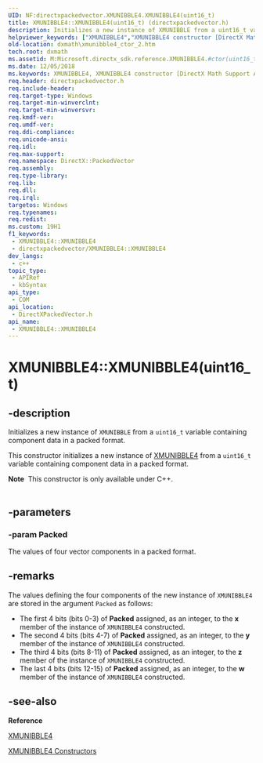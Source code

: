 ```yaml
---
UID: NF:directxpackedvector.XMUNIBBLE4.XMUNIBBLE4(uint16_t)
title: XMUNIBBLE4::XMUNIBBLE4(uint16_t) (directxpackedvector.h)
description: Initializes a new instance of XMUNIBBLE from a uint16_t variable containing component data in a packed format.
helpviewer_keywords: ["XMUNIBBLE4","XMUNIBBLE4 constructor [DirectX Math Support APIs]","XMUNIBBLE4 constructor [DirectX Math Support APIs]","XMUNIBBLE4 structure","XMUNIBBLE4 structure [DirectX Math Support APIs]","XMUNIBBLE4 constructor","XMUNIBBLE4.XMUNIBBLE4","XMUNIBBLE4.XMUNIBBLE4(uint16_t)","XMUNIBBLE4::XMUNIBBLE4","XMUNIBBLE4::XMUNIBBLE4(uint16_t)","dxmath.xmunibble4_ctor_2"]
old-location: dxmath\xmunibble4_ctor_2.htm
tech.root: dxmath
ms.assetid: M:Microsoft.directx_sdk.reference.XMUNIBBLE4.#ctor(uint16_t)
ms.date: 12/05/2018
ms.keywords: XMUNIBBLE4, XMUNIBBLE4 constructor [DirectX Math Support APIs], XMUNIBBLE4 constructor [DirectX Math Support APIs],XMUNIBBLE4 structure, XMUNIBBLE4 structure [DirectX Math Support APIs],XMUNIBBLE4 constructor, XMUNIBBLE4.XMUNIBBLE4, XMUNIBBLE4.XMUNIBBLE4(uint16_t), XMUNIBBLE4::XMUNIBBLE4, XMUNIBBLE4::XMUNIBBLE4(uint16_t), dxmath.xmunibble4_ctor_2
req.header: directxpackedvector.h
req.include-header: 
req.target-type: Windows
req.target-min-winverclnt: 
req.target-min-winversvr: 
req.kmdf-ver: 
req.umdf-ver: 
req.ddi-compliance: 
req.unicode-ansi: 
req.idl: 
req.max-support: 
req.namespace: DirectX::PackedVector
req.assembly: 
req.type-library: 
req.lib: 
req.dll: 
req.irql: 
targetos: Windows
req.typenames: 
req.redist: 
ms.custom: 19H1
f1_keywords:
 - XMUNIBBLE4::XMUNIBBLE4
 - directxpackedvector/XMUNIBBLE4::XMUNIBBLE4
dev_langs:
 - c++
topic_type:
 - APIRef
 - kbSyntax
api_type:
 - COM
api_location:
 - DirectXPackedVector.h
api_name:
 - XMUNIBBLE4::XMUNIBBLE4
---
```


# XMUNIBBLE4::XMUNIBBLE4(uint16_t)


## -description

Initializes a new instance of <code>XMUNIBBLE</code> from a <code>uint16_t</code> variable
	  containing component data in a packed format.
  

This constructor initializes a new instance of <a href="/windows/desktop/api/directxpackedvector/ns-directxpackedvector-xmunibble4">XMUNIBBLE4</a> from a
	  <code>uint16_t</code> variable containing component data in a packed format.
  
<div class="alert"><b>Note</b>  This constructor is only available under C++.
  </div><div> </div>

## -parameters

### -param Packed

The values of four vector components in a packed format.

## -remarks

The values defining the four components of the new instance of <code>XMUNIBBLE4</code> are
	    stored in the argument <code>Packed</code> as follows:
	  

<ul>
<li>
The first 4 bits (bits 0-3) of <b>Packed</b> assigned, as an integer, to the
		      <b>x</b> member of the instance of <code>XMUNIBBLE4</code> constructed.
		    

</li>
<li>
The second 4 bits (bits 4-7) of <b>Packed</b> assigned, as an integer, to
		      the <b>y</b> member of the instance of <code>XMUNIBBLE4</code> constructed.
		    

</li>
<li>
The third 4 bits (bits 8-11) of <b>Packed</b> assigned, as an integer, to
		      the <b>z</b> member of the instance of <code>XMUNIBBLE4</code> constructed.
		    

</li>
<li>
The last 4 bits (bits 12-15) of <b>Packed</b> assigned, as an integer, to
		      the <b>w</b> member of the instance of <code>XMUNIBBLE4</code> constructed.
		    

</li>
</ul>

## -see-also

<b>Reference</b>



<a href="/windows/desktop/api/directxpackedvector/ns-directxpackedvector-xmunibble4">XMUNIBBLE4</a>



<a href="/windows/desktop/dxmath/xmunibble4-ctor">XMUNIBBLE4 Constructors</a>

